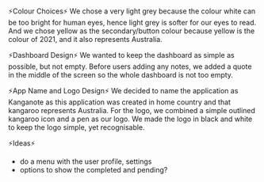 ⚡️Colour Choices⚡️
We chose a very light grey because the colour white can be too bright for human eyes, hence light grey is softer for our eyes to read. And we chose yellow as the secondary/button colour because yellow is the colour of 2021, and it also represents Australia.

⚡️Dashboard Design⚡️
We wanted to keep the dashboard as simple as possible, but not empty. Before users adding any notes, we added a quote in the middle of the screen so the whole dashboard is not too empty.

⚡️App Name and Logo Design⚡️
We decided to name the application as Kanganote as this application was created in home country and that kangaroo represents Australia. For the logo, we combined a simple outlined kangaroo icon and a pen as our logo. We made the logo in black and white to keep the logo simple, yet recognisable.

⚡️Ideas⚡️
- do a menu with the user profile, settings
- options to show the completed and pending?
